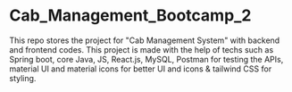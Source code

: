 # Cab_Management_Bootcamp_2
This repo stores the project for "Cab Management System" with backend and frontend codes. This project is made with the help of techs such as Spring boot, core Java, JS, React.js, MySQL, Postman for testing the APIs, material UI and material icons for better UI and icons &amp; tailwind CSS for styling.
